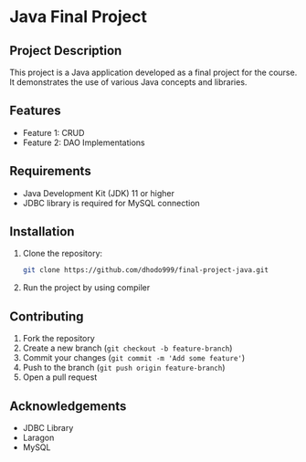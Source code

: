 # Java Final Project

## Project Description
This project is a Java application developed as a final project for the course. It demonstrates the use of various Java concepts and libraries.

## Features
- Feature 1: CRUD
- Feature 2: DAO Implementations

## Requirements
- Java Development Kit (JDK) 11 or higher
- JDBC library is required for MySQL connection

## Installation
1. Clone the repository:
    ```sh
    git clone https://github.com/dhodo999/final-project-java.git
    ```
2. Run the project by using compiler

## Contributing
1. Fork the repository
2. Create a new branch (`git checkout -b feature-branch`)
3. Commit your changes (`git commit -m 'Add some feature'`)
4. Push to the branch (`git push origin feature-branch`)
5. Open a pull request

## Acknowledgements
- JDBC Library
- Laragon
- MySQL
